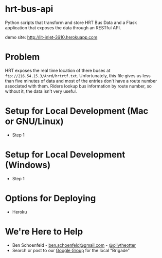 hrt-bus-api
===========

Python scripts that transform and store HRT Bus Data and a Flask application that exposes the data through an RESTful API.

demo site: http://lit-inlet-3610.herokuapp.com

Problem
===========================
HRT exposes the real time location of there buses at `ftp://216.54.15.3/Anrd/hrtrtf.txt`. Unfortunately, this file gives us less than five minutes of data and most of the entries don't have a route number associated with them. Riders lookup bus information by route number, so without it, the data isn't very useful.


Setup for Local Development (Mac or GNU/Linux)
===========================
* Step 1

Setup for Local Development (Windows)
===========================
* Step 1

Options for Deploying
===========================
* Heroku

We're Here to Help
=====================
* Ben Schoenfeld - ben.schoenfeld@gmail.com - [@oilytheotter](http://twitter.com/oilytheotter)
* Search or post to our [Google Group](https://groups.google.com/a/codeforamerica.org/forum/#!forum/hrva-brigade) for the local "Brigade" 
